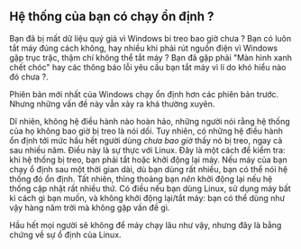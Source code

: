 <?php require("../../entete.php"); ?> <?php require("../../base.php"); ?> <?php require("../../fonctions.php"); ?>

<div id="corps">

<h2>Hệ thống của bạn có chạy ổn định ?</h2>

Bạn đã bị mất dữ liệu quý giá vì Windows bi treo bao giờ chưa ? Bạn có luôn tắt máy đúng 
cách không, hay nhiều khi phải rút nguồn điện vì Windows gặp trục trặc, thậm chí không thể 
tắt máy ? Bạn đã gặp phải "Màn hình xanh chết chóc" hay các thông báo lỗi yêu cầu bạn tắt 
máy vì lí do khó hiểu nào đó chưa ?.

Phiên bản mới nhất của Windows chạy ổn định hơn các phiên bản trước. Nhưng những vấn 
đề này vẫn xảy ra khá thường xuyên.

Dĩ nhiên, không hệ điều hành nào hoàn hảo, những người nói rằng hệ thống của họ 
không bao giờ bị treo là nói dối. Tuy nhiên, có những hệ điều hành ổn định tới mức 
hầu hết người dùng <i>chưa bao giờ</i> thấy nó bị treo, ngay cả sau nhiều năm. Điều này 
là sự thực với Linux. Đây là một cách để kiểm tra: khi hệ thống bị treo, bạn phải tắt hoặc 
khởi động lại máy. Nếu máy của bạn chạy ổ định sau một thời gian dài, dù bạn dùng rất 
nhiều, bạn có thể nói hệ thống đó ổn định. Tất nhiên, thỉng thoảng bạn <i>nên</i> khởi động 
lại nếu hệ thống cập nhật rất nhiều thứ. Có điều nếu bạn dùng Linux, sử dụng máy bất kì cách 
gì bạn muốn, và không khởi động lại/tắt máy: bạn có thể dùng như vậy hàng năm trời mà không 
gặp vấn đề gì.

Hầu hết mọi người sẽ không để máy chạy lâu như vậy, nhưng đây là bằng chứng về 
sự ổ định của Linux.

</div>



